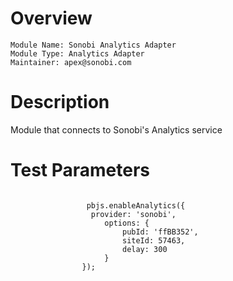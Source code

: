 # Overview

```
Module Name: Sonobi Analytics Adapter
Module Type: Analytics Adapter
Maintainer: apex@sonobi.com
```

# Description

Module that connects to Sonobi's Analytics service

# Test Parameters
```
 
                 pbjs.enableAnalytics({
                  provider: 'sonobi',
                     options: {
                  	     pubId: 'ffBB352',
                         siteId: 57463,
                         delay: 300
                     }
                });
```
